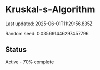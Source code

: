 # Kruskal-s-Algorithm

Last updated: 2025-06-01T11:29:56.835Z

Random seed: 0.035691446297457796

## Status

Active - 70% complete